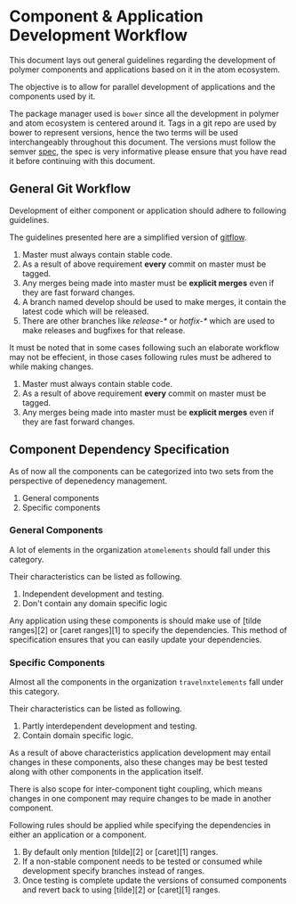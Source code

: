 # Component & Application Development Workflow

This document lays out general guidelines regarding the development of polymer
components and applications based on it in the atom ecosystem.

The objective is to allow for parallel development of applications and the components used by it.

The package manager used is `bower` since all the development in polymer and atom ecosystem is centered around it.
Tags in a git repo are used by bower to represent versions, hence the two terms will be used interchangeably throughout this document.
The versions must follow the semver [spec](http://semver.org/),
the spec is very informative please ensure that you have read it before continuing with this document.

## General Git Workflow

Development of either component or application should adhere to following guidelines.

The guidelines presented here are a simplified version of [gitflow](http://nvie.com/posts/a-successful-git-branching-model/).

1. Master must always contain stable code.
2. As a result of above requirement __every__ commit on master must be tagged.
3. Any merges being made into master must be __explicit merges__ even if they are fast forward changes.
4. A branch named develop should be used to make merges, it contain the latest code which will be released.
5. There are other branches like _release-*_ or _hotfix-*_ which are used to make releases and bugfixes for that release.

It must be noted that in some cases following such an elaborate workflow may not
be effecient, in those cases following rules must be adhered to while making changes.

1. Master must always contain stable code.
2. As a result of above requirement __every__ commit on master must be tagged.
3. Any merges being made into master must be __explicit merges__ even if they are fast forward changes.

## Component Dependency Specification

As of now all the components can be categorized into two sets from the perspective of
depenedency management.

1. General components
2. Specific components

### General Components

A lot of elements in the organization `atomelements` should fall under this category.

Their characteristics can be listed as following.

1. Independent development and testing.
2. Don't contain any domain specific logic

Any application using these components is should make use of [tilde ranges][2] or
[caret ranges][1] to specify the dependencies. This method of specification ensures
that you can easily update your dependencies.

### Specific Components

Almost all the components in the organization `travelnxtelements` fall under this category.

Their characteristics can be listed as following.

1. Partly interdependent development and testing.
2. Contain domain specific logic.

As a result of above characteristics application development may entail changes
in these components, also these changes may be best tested along with other components
in the application itself.

There is also scope for inter-component tight coupling, which means
changes in one component may require changes to be made in another component.

Following rules should be applied while specifying the dependencies in either an application or a component.


1. By default only mention [tilde][2] or [caret][1] ranges.
2. If a non-stable component needs to be tested or consumed while development specify branches instead of ranges.
3. Once testing is complete update the versions of consumed components and revert back to using [tilde][2] or [caret][1] ranges.
